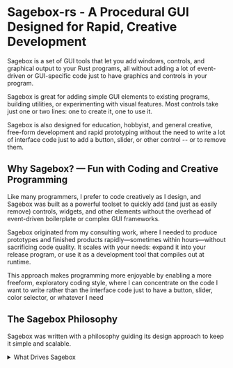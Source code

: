# Sagebox-rs - A Procedural GUI Designed for Rapid, Creative Development

Sagebox is a set of GUI tools that let you add windows, controls, and graphical output to your Rust programs, all without adding a lot of event-driven or GUI-specific code just to have graphics and controls in your program. 

Sagebox is great for adding simple GUI elements to existing programs, building utilities, or experimenting with visual features. Most controls take just one or two lines: one to create it, one to use it. 

Sagebox is also designed for education, hobbyist, and general creative, free-form development and rapid prototyping without the need to write a lot of interface code just to add a button, slider, or other control -- or to remove them.

## Why Sagebox? — Fun with Coding and Creative Programming

Like many programmers, I prefer to code creatively as I design, and Sagebox was built as a powerful toolset to quickly add (and just as easily remove) controls, widgets, and other elements without the overhead of event-driven boilerplate or complex GUI frameworks.

Sagebox originated from my consulting work, where I needed to produce prototypes and finished products rapidly—sometimes within hours—without sacrificing code quality. It scales with your needs: expand it into your release program, or use it as a development tool that compiles out at runtime.


This approach makes programming more enjoyable by enabling a more freeform, exploratory coding style, where I can concentrate on the code I want to write rather than the interface code just to have a button, slider, color selector, or whatever I need



## The Sagebox Philosophy

Sagebox was written with a philosophy guiding its design approach to keep it simple and scalable.

<details>
  <summary>What Drives Sagebox</summary>

  - **Procedural by design** — No event loops, callbacks, or framework ceremonies  
  - **Zero boilerplate** — Add GUI elements with single function calls  
  - **Rapid iteration** — Experiment freely without architectural overhead  
  - **Scales with your needs** — From quick prototypes to production-ready applications  
  - **Developer-first** — Built for how programmers actually think and work  

</details>

